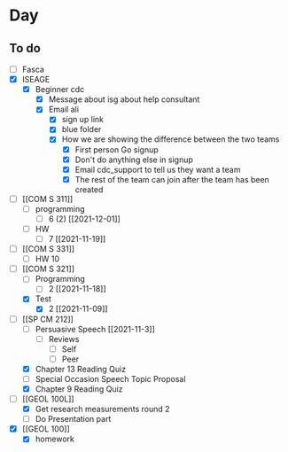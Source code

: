 

# Day 

## To do
- [ ] Fasca
- [x] ISEAGE
	- [x] Beginner cdc
		- [x] Message about isg about help consultant
		- [x] Email ali 
			- [x] sign up link
			- [x] blue folder
			- [x] How we are showing the difference between the two teams
				- [x] First person Go signup 
				- [x] Don't do anything else in signup
				- [x] Email cdc_support to tell us they want a team
				- [x] The rest of the team can join after the team has been created
- [ ] [[COM S 311]]
	- [ ] programming
		- [ ] 6 (2) [[2021-12-01]]
	- [ ] HW
		- [ ] 7 [[2021-11-19]]
- [ ] [[COM S 331]]
	- [ ] HW 10
- [ ] [[COM S 321]]
	- [ ] Programming
		- [ ] 2 [[2021-11-18]]
	- [x] Test
		- [x] 2 [[2021-11-09]]
- [ ] [[SP CM 212]]
	- [ ] Persuasive Speech [[2021-11-3]]
		- [ ] Reviews
			- [ ] Self
			- [ ] Peer
	- [x] Chapter 13 Reading Quiz
	- [ ] Special Occasion Speech Topic Proposal
	- [x] Chapter 9 Reading Quiz
- [ ] [[GEOL 100L]]
	- [x] Get research measurements round 2
	- [ ] Do Presentation part
- [x] [[GEOL 100]]
	- [x] homework 
